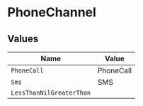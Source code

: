 # PhoneChannel


## Values

| Name                     | Value                    |
| ------------------------ | ------------------------ |
| `PhoneCall`              | PhoneCall                |
| `Sms`                    | SMS                      |
| `LessThanNilGreaterThan` | <nil>                    |